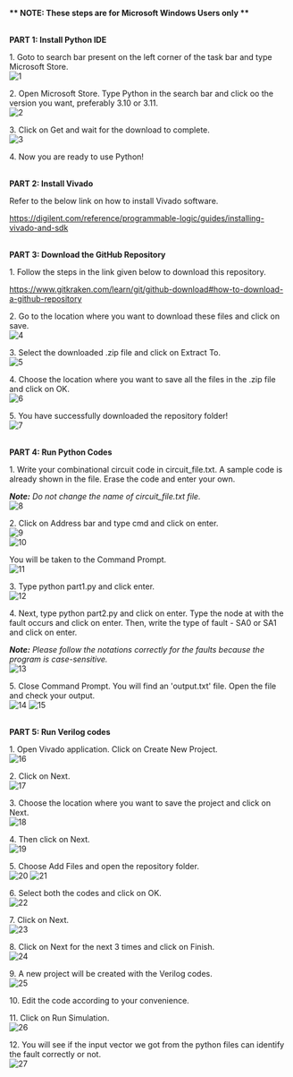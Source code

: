 ﻿**\*\* NOTE: These steps are for Microsoft Windows Users only \*\***

<br />**PART 1: Install Python IDE** 

1\. Goto to search bar present on the left corner of the task bar and type Microsoft Store.
<br />![1](https://github.com/sree-lekha-7/GGH_2023/assets/138370659/0419b8aa-b034-4b31-8645-2579a9377ae2)

2\. Open Microsoft Store. Type Python in the search bar and click oo the version you want, preferably 3.10 or 3.11.
<br />![2](https://github.com/sree-lekha-7/GGH_2023/assets/138370659/a4505bd9-39bf-45fa-862b-fc9779ae7fe3)

3\. Click on Get and wait for the download to complete.
<br />![3](https://github.com/sree-lekha-7/GGH_2023/assets/138370659/5ad3c17c-68d0-4158-9499-af3742195305)

4\. Now you are ready to use Python!

<br />**PART 2: Install Vivado** 

Refer to the below link on how to install Vivado software.

<https://digilent.com/reference/programmable-logic/guides/installing-vivado-and-sdk> 

<br />**PART 3: Download the GitHub Repository**

1\. Follow the steps in the link given below to download this repository.

<https://www.gitkraken.com/learn/git/github-download#how-to-download-a-github-repository> 

2\. Go to the location where you want to download these files and click on save.
<br />![4](https://github.com/sree-lekha-7/GGH_2023/assets/138370659/45fec152-5637-4de2-bd56-abd40ea4ad8e)

3\. Select the downloaded .zip file and click on Extract To.
<br />![5](https://github.com/sree-lekha-7/GGH_2023/assets/138370659/b3c10f82-31d8-44a0-84ac-d5566a8a120b)

4\. Choose the location where you want to save all the files in the .zip file and click on OK.
<br />![6](https://github.com/sree-lekha-7/GGH_2023/assets/138370659/48668658-e153-4cf4-a55a-081f0b8b797b)

5\. You have successfully downloaded the repository folder!
<br />![7](https://github.com/sree-lekha-7/GGH_2023/assets/138370659/74596743-7ce8-4c25-b6a2-2fefa7a5b406)

<br />**PART 4: Run Python Codes**

1\. Write your combinational circuit code in circuit\_file.txt. A sample code is already shown in the file. Erase the code and enter your own.

***Note:** Do not change the name of circuit\_file.txt file.*
<br />![8](https://github.com/sree-lekha-7/GGH_2023/assets/138370659/c8a7ef8c-c628-44e4-85aa-3b883709da19)

2\. Click on Address bar and type cmd and click on enter.
<br />![9](https://github.com/sree-lekha-7/GGH_2023/assets/138370659/6fad9ba5-cc64-4ddd-acdd-7339006a6f83)
<br />![10](https://github.com/sree-lekha-7/GGH_2023/assets/138370659/9051f728-3ef0-4908-9dcc-72d66a1f7ed2)

You will be taken to the Command Prompt.
<br />![11](https://github.com/sree-lekha-7/GGH_2023/assets/138370659/c1cb2d02-783f-4cca-b016-8c059814522d)

3\. Type python part1.py and click enter.
<br />![12](https://github.com/sree-lekha-7/GGH_2023/assets/138370659/3e442b17-5ae8-4aea-918a-ff38ee894edb)

4\. Next, type python part2.py and click on enter. Type the node at with the fault occurs and click on enter. Then, write the type of fault - SA0 or SA1 and click on enter.

***Note:** Please follow the notations correctly for the faults because the program is case-sensitive.*
<br />![13](https://github.com/sree-lekha-7/GGH_2023/assets/138370659/31ef2fe6-1279-4caf-9fc9-c455051d2271)

5\. Close Command Prompt. You will find an 'output.txt' file. Open the file and check your output.
<br />![14](https://github.com/sree-lekha-7/GGH_2023/assets/138370659/b89a99e4-1991-42c3-9166-4331920e15cb)
![15](https://github.com/sree-lekha-7/GGH_2023/assets/138370659/5569eed7-ac5e-48ad-8109-afd91ca8e2d9)

<br />**PART 5: Run Verilog codes**

1\. Open Vivado application. Click on Create New Project.
<br />![16](https://github.com/sree-lekha-7/GGH_2023/assets/138370659/a00a080c-b2e3-48ae-9f82-f45a87f3528f)

2\. Click on Next.
<br />![17](https://github.com/sree-lekha-7/GGH_2023/assets/138370659/5d5227fd-6ec2-4529-a31b-5dc9e57123c7)

3\. Choose the location where you want to save the project and click on Next.
<br />![18](https://github.com/sree-lekha-7/GGH_2023/assets/138370659/c4963e27-5e38-42be-ae45-4801384c87b7)

4\. Then click on Next.
<br />![19](https://github.com/sree-lekha-7/GGH_2023/assets/138370659/7c22be42-2776-4e6f-9fd1-48db0ce53dbe)

5\. Choose Add Files and open the repository folder.
<br />![20](https://github.com/sree-lekha-7/GGH_2023/assets/138370659/14d9dec5-db36-4404-a01f-787f80533e03)
![21](https://github.com/sree-lekha-7/GGH_2023/assets/138370659/20b5d4c4-af76-4545-bf67-d9db0dc5c694)

6\. Select both the codes and click on OK.
<br />![22](https://github.com/sree-lekha-7/GGH_2023/assets/138370659/8052e299-1f12-4395-aa4a-a35df5c348e8)

7\. Click on Next.
<br />![23](https://github.com/sree-lekha-7/GGH_2023/assets/138370659/4bac9c1c-6d1c-4db2-ae00-45c1f60c33de)

8\. Click on Next for the next 3 times and click on Finish.
<br />![24](https://github.com/sree-lekha-7/GGH_2023/assets/138370659/d1aa1327-86c1-40e1-9c66-8173b11b789c)

9\. A new project will be created with the Verilog codes.
<br />![25](https://github.com/sree-lekha-7/GGH_2023/assets/138370659/031122b6-f04c-41a2-860e-7bc3ca2a9612)

10\. Edit the code according to your convenience.

11\. Click on Run Simulation.
<br />![26](https://github.com/sree-lekha-7/GGH_2023/assets/138370659/f469fa75-dc6a-4cfc-8919-3e47c9aeb677)

12\. You will see if the input vector we got from the python files can identify the fault correctly or not.
<br />![27](https://github.com/sree-lekha-7/GGH_2023/assets/138370659/877d1e92-a72d-4502-9862-f8a21869dfb3)

